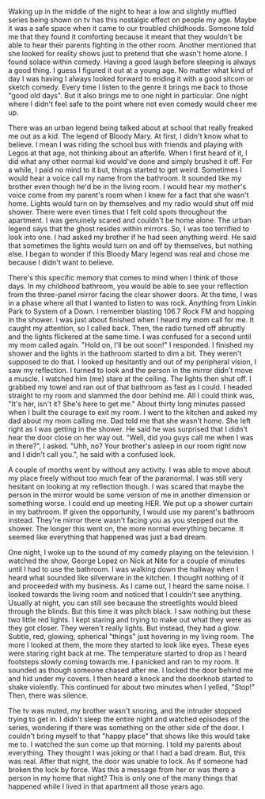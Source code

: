   

Waking up in the middle of the night to hear a low and slightly muffled series being shown on tv has this nostalgic effect on people my age. Maybe it was a safe space when it came to our troubled childhoods. Someone told me that they found it comforting because it meant that they wouldn't be able to hear their parents fighting in the other room. Another mentioned that she looked for reality shows just to pretend that she wasn't home alone. I found solace within comedy. Having a good laugh before sleeping is always a good thing. I guess I figured it out at a young age. No matter what kind of day I was having I always looked forward to ending it with a good sitcom or sketch comedy. Every time I listen to the genre it brings me back to those "good old days". But it also brings me to one night in particular. One night where I didn't feel safe to the point where not even comedy would cheer me up. 

There was an urban legend being talked about at school that really freaked me out as a kid. The legend of Bloody Mary. At first, I didn't know what to believe. I mean I was riding the school bus with friends and playing with Legos at that age, not thinking about an afterlife. When I first heard of it, I did what any other normal kid would've done and simply brushed it off. For a while, I paid no mind to it but, things started to get weird. Sometimes I would hear a voice call my name from the bathroom. It sounded like my brother even though he'd be in the living room. I would hear my mother's voice come from my parent's room when I knew for a fact that she wasn't home. Lights would turn on by themselves and my radio would shut off mid shower. There were even times that I felt cold spots throughout the apartment. I was genuinely scared and couldn't be home alone. The urban legend says that the ghost resides within mirrors. So, I was too terrified to look into one. I had asked my brother if he had seen anything weird. He said that sometimes the lights would turn on and off by themselves, but nothing else. I began to wonder if this Bloody Mary legend was real and chose me because I didn't want to believe.

There's this specific memory that comes to mind when I think of those days. In my childhood bathroom, you would be able to see your reflection from the three-panel mirror facing the clear shower doors. At the time, I was in a phase where all that I wanted to listen to was rock. Anything from Linkin Park to System of a Down. I remember blasting 106.7 Rock FM and hopping in the shower. I was just about finished when I heard my mom call for me. It caught my attention, so I called back. Then, the radio turned off abruptly and the lights flickered at the same time. I was confused for a second until my mom called again. "Hold on, I'll be out soon!" I responded. I finished my shower and the lights in the bathroom started to dim a bit. They weren't supposed to do that. I looked up hesitantly and out of my peripheral vision, I saw my reflection. I turned to look and the person in the mirror didn't move a muscle. I watched him (me) stare at the ceiling. The lights then shut off. I grabbed my towel and ran out of that bathroom as fast as I could. I headed straight to my room and slammed the door behind me. All I could think was, "It's her, isn't it? She's here to get me." About thirty long minutes passed when I built the courage to exit my room. I went to the kitchen and asked my dad about my mom calling me. Dad told me that she wasn't home. She left right as I was getting in the shower. He said he was surprised that I didn't hear the door close on her way out. "Well, did you guys call me when I was in there?", I asked. "Uhh, no? Your brother's asleep in our room right now and I didn't call you.", he said with a confused look. 

A couple of months went by without any activity. I was able to move about my place freely without too much fear of the paranormal. I was still very hesitant on looking at my reflection though. I was scared that maybe the person in the mirror would be some version of me in another dimension or something worse. I could end up meeting HER. We put up a shower curtain in my bathroom. If given the opportunity, I would use my parent's bathroom instead. They're mirror there wasn't facing you as you stepped out the shower. The longer this went on, the more normal everything became. It seemed like everything that happened was just a bad dream. 

One night, I woke up to the sound of my comedy playing on the television. I watched the show, George Lopez on Nick at Nite for a couple of minutes until I had to use the bathroom. I was walking down the hallway when I heard what sounded like silverware in the kitchen. I thought nothing of it and proceeded with my business. As I came out, I heard the same noise. I looked towards the living room and noticed that I couldn't see anything. Usually at night, you can still see because the streetlights would bleed through the blinds. But this time it was pitch black. I saw nothing but these two little red lights. I kept staring and trying to make out what they were as they got closer. They weren't really lights. But instead, they had a glow. Subtle, red, glowing, spherical "things" just hovering in my living room. The more I looked at them, the more they started to look like eyes. These eyes were staring right back at me. The temperature started to drop as I heard footsteps slowly coming towards me. I panicked and ran to my room. It sounded as though someone chased after me. I locked the door behind me and hid under my covers. I then heard a knock and the doorknob started to shake violently. This continued for about two minutes when I yelled, "Stop!" Then, there was silence. 

The tv was muted, my brother wasn't snoring, and the intruder stopped trying to get in. I didn't sleep the entire night and watched episodes of the series, wondering if there was something on the other side of the door. I couldn't bring myself to that "happy place" that shows like this would take me to. I watched the sun come up that morning. I told my parents about everything. They thought I was joking or that I had a bad dream. But, this was real. After that night, the door was unable to lock. As if someone had broken the lock by force. Was this a message from her or was there a person in my home that night? This is only one of the many things that happened while I lived in that apartment all those years ago.